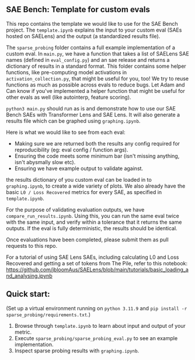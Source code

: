 ## SAE Bench: Template for custom evals

This repo contains the template we would like to use for the SAE Bench project. The `template.ipynb` explains the input to your custom eval (SAEs hosted on SAELens) and the output (a standardized results file).

The `sparse_probing` folder contains a full example implementation of a custom eval. In `main.py`, we have a function that takes a list of SAELens SAE names (defined in `eval_config.py`) and an sae release and returns a dictionary of results in a standard format. This folder contains some helper functions, like pre-computing model activations in `activation_collection.py`, that might be useful for you, too! We try to reuse functions as much as possible across evals to reduce bugs. Let Adam and Can know if you've implemented a helper function that might be useful for other evals as well (like autointerp, feature scoring). 

`python3 main.py` should run as is and demonstrate how to use our SAE Bench SAEs with Transformer Lens and SAE Lens. It will also generate a results file which can be graphed using `graphing.ipynb`.

Here is what we would like to see from each eval:

- Making sure we are returned both the results any config required for reproducibility (eg: eval config / function args).
- Ensuring the code meets some minimum bar (isn't missing anything, isn't abysmally slow etc).
- Ensuring we have example output to validate against.

the results dictionary of you custom eval can be loaded in to `graphing.ipynb`, to create a wide variety of plots. We also already have the basic `L0 / Loss Recovered` metrics for every SAE, as specified in `template.ipynb`.

For the purpose of validating evaluation outputs, we have `compare_run_results.ipynb`. Using this, you can run the same eval twice with the same input, and verify within a tolerance that it returns the same outputs. If the eval is fully deterministic, the results should be identical.

Once evaluations have been completed, please submit them as pull requests to this repo.

For a tutorial of using SAE Lens SAEs, including calculating L0 and Loss Recovered and getting a set of tokens from The Pile, refer to this notebook: https://github.com/jbloomAus/SAELens/blob/main/tutorials/basic_loading_and_analysing.ipynb

## Quick start:
(Set up a virtual environment running on `python 3.11.9` and `pip install -r sparse_probing/requirements.txt`.)

1. Browse through `template.ipynb` to learn about input and output of your metric.
2. Execute `sparse_probing/sparse_probing_eval.py` to see an example implementation.
3. Inspect sparse probing results with `graphing.ipynb`.
